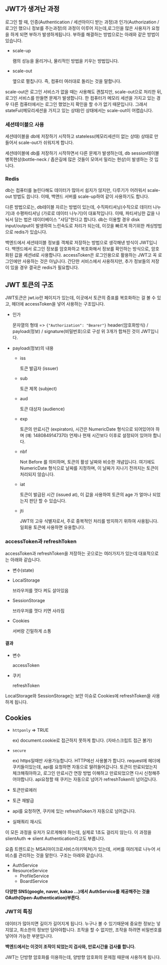 ## JWT가 생겨난 과정

로그인 할 때, 인증(Authentication / 세션아이디 받는 과정)과 인가(Authorization / 로그인 했으니 정보를 주는과정)의 과정이 이루어 지는데,로그인을 많은 사용자가 요청을 하게 되면 부하가 발생하게됩니다.
부하를 해결하는 방법으로는 아래와 같은 방법이 있습니다.

- scale-up

  램의 성능을 올리거나, 물리적인 방법을 키우는 방법입니다.

- scale-out

  옆으로 펼칩니다. 즉, 컴퓨터 여러대로 돌리는 것을 말합니다.

scale-out은 로그인 서비스가 없을 때는 사용해도 괜찮지만, scale-out으로 처리한 뒤, 로그인 서비스를 만들면 문제가 발생합니다. 한 컴퓨터가 메모리 세션을 가지고 있는 경우 다른 컴퓨터에서는 로그인 했었는지 확인을 할 수가 없기 때문입니다. 그래서 stateFul(메모리세션을 가지고 있는 상태)인 상태에서는 scale-out이 어렵습니다.

### 세션테이블으 사용

세션테이블을 db에 저장하기 시작하고 stateless(메모리세션이 없는 상태) 상태로 만들어서 scale-out가 쉬워지게 합니다.

세션테이블에 db를 저장하기 시작하면서 다른 문제가 발생하는데, db session테이블 병목현상(bottle-neck / 좁은길에 많은 것들이 모여서 밀리는 현상)이 발생하는 것 입니다.

### Redis

db는 컴퓨터를 늘린다해도 데이터가 많아서 쉽지가 않지만, 다루기가 어려워서 scale-out 방법도 씁니다.
이때, 백앤드 서버를 scale-up하여 같이 사용하기도 합니다.

다른 방법으로는, db테이블 자르는 방법이 있는데, 수직파티셔닝(수직으로 데이터 나누기)과 수평파티셔닝 (가로로 데이터 나누기)이 대표적입니다. 이때, 파티셔닝한 값을 나눠서 담는 법은 데이터베이스 "샤딩"한다고 합니다. db는 이용할 경우 disk input/output이 발생하여 느린속도로 처리가 되는데, 이것을 빠르게 하기위한 캐싱방법으로 redis가 있습니다.

백엔드에서 세션테이블 정보를 객체로 저장하는 방법으로 생각해낸 방식이 JWT입니다. 백엔드에서 로그인 정보를 암호화하고 복호화해서 정보를 확인하는 방식으로, 암호화된 값을 세션id로 사용합니다. accessToken은 로그인용으로 활용하는 JWT고 꼭 로그인에만 사용하는 것은 아닙니다. 간단한 서비스에서 사용하지만, 추가 정보들의 저장이 있을 경우 결국은 redis가 필요합니다.

## JWT 토큰의 구조

JWT토큰은 jwt.io란 페이지가 있는데, 이곳에서 토큰의 증표를 복호화하는 걸 볼 수 있고, 헤더에 accessToken을 넣어 사용하는 구조입니다.

- 인가

  문자열의 형태 => `{"Authorization": "Bearer"}`
  header(암호화방식) / payload(정보) / signature(비밀번호)으로 구성
  위 3개가 합쳐진 것이 JWT입니다.

- payload(정보)의 내용

  - iss

    토큰 발급자 (issuer)

  - sub

    토큰 제목 (subject)

  - aud

    토큰 대상자 (audience)

  - exp

    토큰의 만료시간 (expiraton), 시간은 NumericDate 형식으로 되어있어야 하며 (예: 1480849147370) 언제나 현재 시간보다 이후로 설정되어 있어야 합니다.

  - nbf

    Not Before 를 의미하며, 토큰의 활성 날짜와 비슷한 개념입니다. 여기에도 NumericDate 형식으로 날짜를 지정하며, 이 날짜가 지나기 전까지는 토큰이 처리되지 않습니다.

  - iat

    토큰이 발급된 시간 (issued at), 이 값을 사용하여 토큰의 age 가 얼마나 되었는지 판단 할 수 있습니다.

  - jti

    JWT의 고유 식별자로서, 주로 중복적인 처리를 방지하기 위하여 사용됩니다. 일회용 토큰에 사용하면 유용합니다.

### accessToken과 refreshToken

accessToken과 refreshToken을 저장하는 곳으로는 여러가지가 있는데 대표적으로는 아래와 같습니다.

- 변수(state)

- LocalStorage

  브라우저를 껏다 켜도 살아있음

- SessionStorage

  브라우저를 껏다 키면 사라짐

- Cookies

  서버랑 긴밀하게 소통

#### 결과

- 변수

  accessToken

- 쿠키

  refreshToken

LocalStorage와 SessionStorage는 보안 이슈로 Cookies에 refreshToken을 사용하게 됩니다.

## Cookies

- `httponly` ⇒ TRUE

  ex) document.cookie로 접근하지 못하게 합니다. (자바스크립트 접근 불가)

- `secure`

  ex) https일때만 사용가능합니다. HTTP에선 사용불가 합니다.
  request에 헤더에 쿠키들이있는데, api를 요청하면 자동으로 딸려들어갑니다.
  토큰이 만료되었는지 체크해줘야하고, 로그인 만료시간 연장 방법 이해하고 만료되었으면 다시 신청해주어야합니다. api요청할 때 쿠키는 자동으로 넘어가 refreshToken이 넘어갑니다.

- 토큰만료에러
- 토큰 재발급
- api를 요청하면, 쿠키에 있는 refreshToken가 자동으로 넘어갑니다.
- 실패쿼리 재시도

이 모든 과정을 유저가 모르게해야 하는데, 실제로 1초도 걸리지 않는다. 이 과정을 slientAuth ⇒ slient Authentication라고도 부릅니다.

요즘 트렌드로는 MSA(마이크로서비스아키텍쳐)가 있는데, 서버를 여러개로 나누어 서비스를 관리하는 것을 말한다. 구조는 아래와 같습니다.

- AuthService
- ResourceService
  - ProfileService
  - BoardService

**다양한 SNS(google, naver, kakao ...)에서 AuthService를 제공해주는 것을 OAuth(Open-Authentication)부른다.**

### JWT의 특징

데이터가 많아지면 길이가 길어지게 됩니다. 누구나 볼 수 있기때문에 중요한 정보는 넣지않고, 최소한의 정보만 담아야합니다. 조작을 할 수 없지만, 조작을 하려면 비밀번호를 넣어야 가능한 부분입니다.

**백엔드에서는 이것이 조작이 되었는지 검사와, 만료시간을 검사를 합니다.**

JWT는 단방향 암호화를 이용하는데, 양방향 암호화의 문제점 때문에 사용하게 됩니다.
